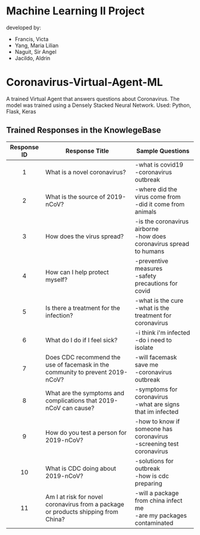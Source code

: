 # Machine Learning II Project
developed by:
- Francis, Victa
- Yang, Maria Lilian
- Naguit, Sir Angel
- Jacildo, Aldrin

# Coronavirus-Virtual-Agent-ML
A trained Virtual Agent that answers questions about Coronavirus. The model was trained using a Densely Stacked Neural Network. Used: Python, Flask, Keras

## Trained Responses in the KnowlegeBase
| Response ID | Response Title | Sample Questions |
| :---:  | --- | --- |
| 1 | What is a novel coronavirus? | -what is covid19<br>-coronavirus outbreak |
| 2 | What is the source of 2019-nCoV? | -where did the virus come from<br>-did it come from animals |
| 3 | How does the virus spread? | -is the coronavirus airborne<br>-how does coronavirus spread to humans |
| 4 | How can I help protect myself? | -preventive measures<br>-safety precautions for covid |
| 5 | Is there a treatment for the infection? | -what is the cure<br>-what is the treatment for coronavirus |
| 6 | What do I do if I feel sick? | -i think i'm infected<br>-do i need to isolate |
| 7 | Does CDC recommend the use of facemask in the community to prevent 2019-nCoV? | -will facemask save me<br>-coronavirus outbreak |
| 8 | What are the symptoms and complications that 2019-nCoV can cause? | -symptoms for coronavirus <br>-what are signs that im infected |
| 9 | How do you test a person for 2019-nCoV? | -how to know if someone has coronavirus <br>-screening test coronavirus |
| 10 | What is CDC doing about 2019-nCoV? | -solutions for outbreak <br>-how is cdc preparing |
| 11 | Am I at risk for novel coronavirus from a package or products shipping from China? | -will a package from china infect me <br>-are my packages contaminated |
